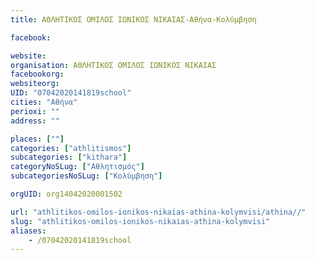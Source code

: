 ```yaml
---
title: ΑΘΛΗΤΙΚΟΣ ΟΜΙΛΟΣ ΙΩΝΙΚΟΣ ΝΙΚΑΙΑΣ-Αθήνα-Κολύμβηση

facebook:

website:
organisation: ΑΘΛΗΤΙΚΟΣ ΟΜΙΛΟΣ ΙΩΝΙΚΟΣ ΝΙΚΑΙΑΣ
facebookorg:
websiteorg:
UID: "07042020141819school"
cities: "Αθήνα"
perioxi: ""
address: ""

places: [""]
categories: ["athlitismos"]
subcategories: ["kithara"]
categoryNoSLug: ["Αθλητισμός"]
subcategoriesNoSLug: ["Κολύμβηση"]

orgUID: org14042020001502

url: "athlitikos-omilos-ionikos-nikaias-athina-kolymvisi/athina//"
slug: "athlitikos-omilos-ionikos-nikaias-athina-kolymvisi"
aliases:
    - /07042020141819school
---
```





